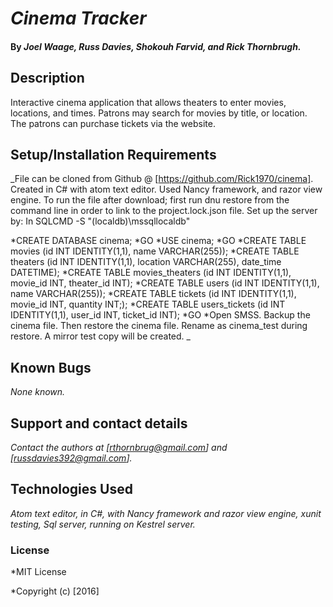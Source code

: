 # _Cinema Tracker_

#### By _**Joel Waage, Russ Davies, Shokouh Farvid, and Rick Thornbrugh.**_

## Description

Interactive cinema application that allows theaters to enter movies, locations, and times.  Patrons may search for movies by title, or location.  The patrons can purchase tickets via the website. 

## Setup/Installation Requirements

_File can be cloned from Github @ [https://github.com/Rick1970/cinema].
Created in C# with atom text editor.  Used Nancy framework, and razor view engine.  To run the file after download; first run dnu restore from the command line in order to link to the project.lock.json file. Set up the server by:
In SQLCMD -S "(localdb)\mssqllocaldb"

*CREATE DATABASE cinema;
*GO
*USE cinema;
*GO
*CREATE TABLE movies (id INT IDENTITY(1,1), name VARCHAR(255));
*CREATE TABLE theaters (id INT IDENTITY(1,1), location VARCHAR(255), date_time DATETIME);
*CREATE TABLE movies_theaters (id INT IDENTITY(1,1), movie_id INT, theater_id INT);
*CREATE TABLE users (id INT IDENTITY(1,1), name VARCHAR(255));
*CREATE TABLE tickets (id INT IDENTITY(1,1),  movie_id INT, quantity INT;);
*CREATE TABLE users_tickets (id INT IDENTITY(1,1), user_id INT, ticket_id INT);
*GO
*Open SMSS. Backup the cinema file.  Then restore the cinema file.  Rename as cinema_test during restore.  A mirror test copy will be created. _

## Known Bugs
_None known._

## Support and contact details

_Contact the authors at [rthornbrug@gmail.com] and [russdavies392@gmail.com]._

## Technologies Used

_Atom text editor, in C#, with Nancy framework and razor view engine, xunit testing, Sql server, running on Kestrel server._

### License

*MIT License

*Copyright (c) [2016]
